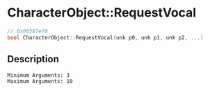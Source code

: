 # CharacterObject::RequestVocal
```c
// 0x00587ef0
bool CharacterObject::RequestVocal(unk p0, unk p1, unk p2, ...)
```
## Description
```
Minimum Arguments: 3
Maximum Arguments: 10
```
